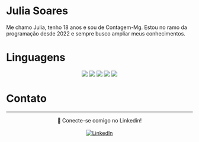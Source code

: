 
# Julia Soares
Me chamo Julia, tenho 18 anos e sou de Contagem-Mg. Estou no ramo da programação desde 2022 e sempre
busco ampliar meus conhecimentos.

# Linguagens
<div align="center">
  <img src="https://img.shields.io/badge/HTML-E34F26?style=for-the-badge&logo=html5&logoColor=white"/>
  <img src="https://img.shields.io/badge/CSS-1572B6?style=for-the-badge&logo=css3&logoColor=white"/>
  <img src="https://img.shields.io/badge/JavaScript-F7DF1E?style=for-the-badge&logo=javascript&logoColor=black"/>
  <img src="https://img.shields.io/badge/UI/UX-0769AD?style=for-the-badge&logo=jquery&logoColor=white"/>
  <img src="https://img.shields.io/badge/Java-ED8B00?style=for-the-badge&logo=java&logoColor=white"/>
  <br>
  </DIV>

  # Contato
   <hr/><p align="center" >👋 Conecte-se comigo no Linkedin! <br><br> <a href="https://www.linkedin.com/in/juliasoares-ferreira/"
     ><img src="https://camo.githubusercontent.com/a80d00f23720d0bc9f55481cfcd77ab79e141606829cf16ec43f8cacc7741e46/68747470733a2f2f696d672e736869656c64732e696f2f62616467652f4c696e6b6564496e2d3030373742353f7374796c653d666f722d7468652d6261646765266c6f676f3d6c696e6b6564696e266c6f676f436f6c6f723d7768697465" alt="LinkedIn"></a></p>
  
